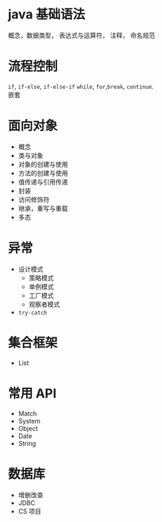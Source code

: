 # java 基础语法

概念，数据类型， 表达式与运算符， 注释， 命名规范

# 流程控制

`if`, `if-else`, `if-else-if`
`while`, `for`,`break`, `continue`.  
嵌套

# 面向对象

-   概念
-   类与对象
-   对象的创建与使用
-   方法的创建与使用
-   值传递与引用传递
-   封装
-   访问修饰符
-   继承，重写与重载
-   多态

# 异常

-   设计模式
    -   策略模式
    -   单例模式
    -   工厂模式
    -   观察者模式
-   `try-catch`

# 集合框架

-   List

# 常用 API

-   Match
-   System
-   Object
-   Date
-   String

# 数据库

-   增删改查
-   JDBC
-   CS 项目
